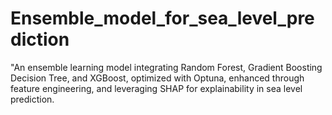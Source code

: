 # Ensemble_model_for_sea_level_prediction
"An ensemble learning model integrating Random Forest, Gradient Boosting Decision Tree, and XGBoost, optimized with Optuna, enhanced through feature engineering, and leveraging SHAP for explainability in sea level prediction.
